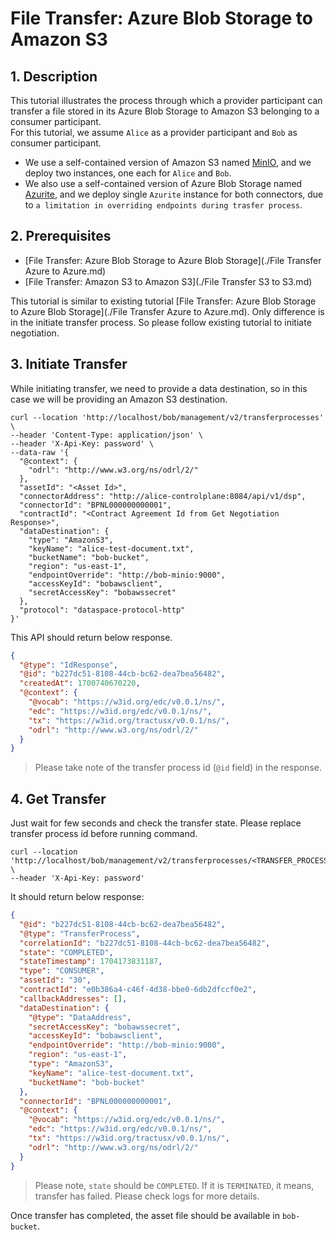 # File Transfer: Azure Blob Storage to Amazon S3

## 1. Description
This tutorial illustrates the process through which a provider participant can transfer a file stored in its Azure Blob Storage to Amazon S3 belonging to a consumer participant.  
For this tutorial, we assume `Alice` as a provider participant and `Bob` as consumer participant.
- We use a self-contained version of Amazon S3 named [MinIO](https://github.com/minio/minio), and we deploy two instances, one each for `Alice` and `Bob`.
- We also use a self-contained version of Azure Blob Storage named [Azurite](https://learn.microsoft.com/en-us/azure/storage/common/storage-use-azurite?tabs=docker-hub), and we deploy single `Azurite` instance for both connectors, due to `a limitation in overriding endpoints during trasfer process`.

## 2. Prerequisites
- [File Transfer: Azure Blob Storage to Azure Blob Storage](./File Transfer Azure to Azure.md)
- [File Transfer: Amazon S3 to Amazon S3](./File Transfer S3 to S3.md)

This tutorial is similar to existing tutorial [File Transfer: Azure Blob Storage to Azure Blob Storage](./File Transfer Azure to Azure.md).
Only difference is in the initiate transfer process. So please follow existing tutorial to initiate negotiation.

## 3. Initiate Transfer
While initiating transfer, we need to provide a data destination, so in this case we will be providing an Amazon S3 destination.
```shell
curl --location 'http://localhost/bob/management/v2/transferprocesses' \
--header 'Content-Type: application/json' \
--header 'X-Api-Key: password' \
--data-raw '{
  "@context": {
    "odrl": "http://www.w3.org/ns/odrl/2/"
  },
  "assetId": "<Asset Id>",
  "connectorAddress": "http://alice-controlplane:8084/api/v1/dsp",
  "connectorId": "BPNL000000000001",
  "contractId": "<Contract Agreement Id from Get Negotiation Response>",
  "dataDestination": {
    "type": "AmazonS3",
    "keyName": "alice-test-document.txt",
    "bucketName": "bob-bucket",
    "region": "us-east-1",
    "endpointOverride": "http://bob-minio:9000",
    "accessKeyId": "bobawsclient",
    "secretAccessKey": "bobawssecret"
  },
  "protocol": "dataspace-protocol-http"
}'
```

This API should return below response.
```json
{
  "@type": "IdResponse",
  "@id": "b227dc51-8108-44cb-bc62-dea7bea56482",
  "createdAt": 1700740670220,
  "@context": {
    "@vocab": "https://w3id.org/edc/v0.0.1/ns/",
    "edc": "https://w3id.org/edc/v0.0.1/ns/",
    "tx": "https://w3id.org/tractusx/v0.0.1/ns/",
    "odrl": "http://www.w3.org/ns/odrl/2/"
  }
}
```
> Please take note of the transfer process id (`@id` field) in the response.

## 4. Get Transfer
Just wait for few seconds and check the transfer state.
Please replace transfer process id before running command.
```shell
curl --location 'http://localhost/bob/management/v2/transferprocesses/<TRANSFER_PROCESS_ID>' \
--header 'X-Api-Key: password'
```

It should return below response:
```json
{
  "@id": "b227dc51-8108-44cb-bc62-dea7bea56482",
  "@type": "TransferProcess",
  "correlationId": "b227dc51-8108-44cb-bc62-dea7bea56482",
  "state": "COMPLETED",
  "stateTimestamp": 1704173831187,
  "type": "CONSUMER",
  "assetId": "30",
  "contractId": "e0b386a4-c46f-4d38-bbe0-6db2dfccf0e2",
  "callbackAddresses": [],
  "dataDestination": {
    "@type": "DataAddress",
    "secretAccessKey": "bobawssecret",
    "accessKeyId": "bobawsclient",
    "endpointOverride": "http://bob-minio:9000",
    "region": "us-east-1",
    "type": "AmazonS3",
    "keyName": "alice-test-document.txt",
    "bucketName": "bob-bucket"
  },
  "connectorId": "BPNL000000000001",
  "@context": {
    "@vocab": "https://w3id.org/edc/v0.0.1/ns/",
    "edc": "https://w3id.org/edc/v0.0.1/ns/",
    "tx": "https://w3id.org/tractusx/v0.0.1/ns/",
    "odrl": "http://www.w3.org/ns/odrl/2/"
  }
}
```
> Please note, `state` should be `COMPLETED`. If it is `TERMINATED`, it means, transfer has failed. Please check logs for more details.

Once transfer has completed, the asset file should be available in `bob-bucket`.
